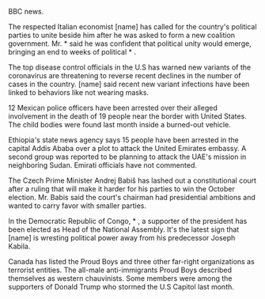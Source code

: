 BBC news.

The respected Italian economist [name] has called for the country's political parties to unite beside him after he was asked to form a new coalition government. Mr. * said he was confident that political unity would emerge, bringing an end to weeks of political * .

The top disease control officials in the U.S has warned new variants of the coronavirus are threatening to reverse recent declines in the number of cases in the country. [name] said recent new variant infections have been linked to behaviors like not wearing masks.

12 Mexican police officers have been arrested over their alleged involvement in the death of 19 people near the border with United States. The child bodies were found last month inside a burned-out vehicle.  

Ethiopia's state news agency says 15 people have been arrested in the capital Addis Ababa over a plot to attack the United Emirates embassy. A second group was reported to be planning to attack the UAE's mission in neighboring Sudan. Emirati officials have not commented.

The Czech Prime Minister Andrej Babiš has lashed out a constitutional court after a ruling that will make it harder for his parties to win the October election. Mr. Babis said the court's chairman had presidential ambitions and wanted to carry favor with smaller parties. 

In the Democratic Republic of Congo, * , a supporter of the president has been elected as Head of the National Assembly. It's the latest sign that [name] is wresting political power away from his predecessor Joseph Kabila.

Canada has listed the Proud Boys and three other far-right organizations as terrorist entities. The all-male anti-immigrants Proud Boys described themselves as western chauvinists. Some members were among the supporters of Donald Trump who stormed the U.S Capitol last month.
